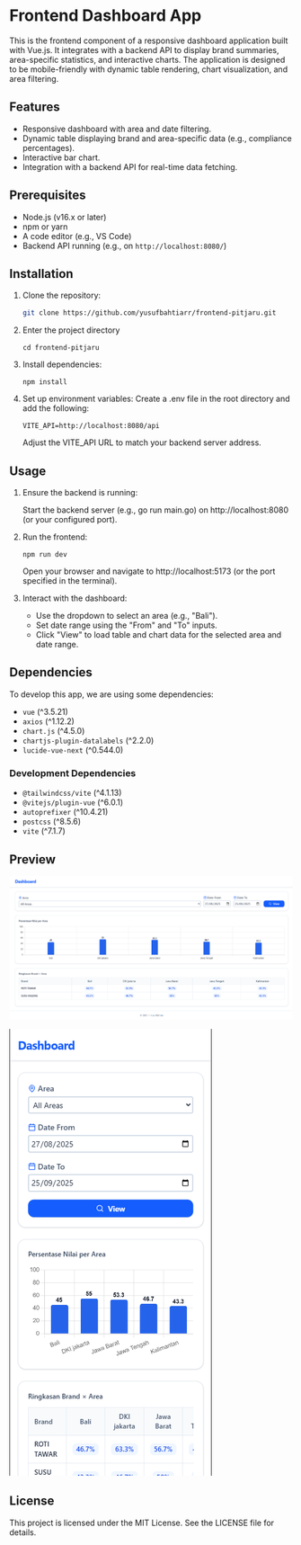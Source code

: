 # Frontend Dashboard App

This is the frontend component of a responsive dashboard application built with Vue.js. It integrates with a backend API to display brand summaries, area-specific statistics, and interactive charts. The application is designed to be mobile-friendly with dynamic table rendering, chart visualization, and area filtering.

## Features

- Responsive dashboard with area and date filtering.
- Dynamic table displaying brand and area-specific data (e.g., compliance percentages).
- Interactive bar chart.
- Integration with a backend API for real-time data fetching.

## Prerequisites

- Node.js (v16.x or later)
- npm or yarn
- A code editor (e.g., VS Code)
- Backend API running (e.g., on `http://localhost:8080/`)

## Installation

1. Clone the repository:

   ```bash
   git clone https://github.com/yusufbahtiarr/frontend-pitjaru.git
   ```

2. Enter the project directory
   ```
   cd frontend-pitjaru
   ```
3. Install dependencies:

   ```
   npm install
   ```

4. Set up environment variables:
   Create a .env file in the root directory and add the following:
   ```
   VITE_API=http://localhost:8080/api
   ```
   Adjust the VITE_API URL to match your backend server address.

## Usage

1. Ensure the backend is running:

   Start the backend server (e.g., go run main.go) on http://localhost:8080 (or your configured port).

2. Run the frontend:

   ```
   npm run dev
   ```

   Open your browser and navigate to http://localhost:5173 (or the port specified in the terminal).

3. Interact with the dashboard:
   - Use the dropdown to select an area (e.g., "Bali").
   - Set date range using the "From" and "To" inputs.
   - Click "View" to load table and chart data for the selected area and date range.

## Dependencies

To develop this app, we are using some dependencies:

- `vue` (^3.5.21)
- `axios` (^1.12.2)
- `chart.js` (^4.5.0)
- `chartjs-plugin-datalabels` (^2.2.0)
- `lucide-vue-next` (^0.544.0)

### Development Dependencies

- `@tailwindcss/vite` (^4.1.13)
- `@vitejs/plugin-vue` (^6.0.1)
- `autoprefixer` (^10.4.21)
- `postcss` (^8.5.6)
- `vite` (^7.1.7)

## Preview

![Preview](web.png)

![Preview](mobile.png)

## License

This project is licensed under the MIT License. See the LICENSE file for details.
